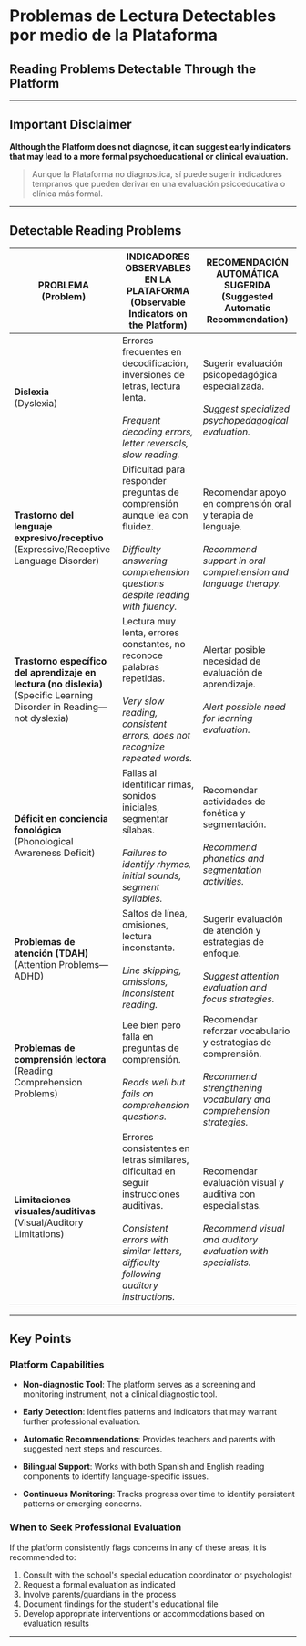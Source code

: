 # Problemas de Lectura Detectables por medio de la Plataforma
## Reading Problems Detectable Through the Platform

---

## Important Disclaimer

**Although the Platform does not diagnose, it can suggest early indicators that may lead to a more formal psychoeducational or clinical evaluation.**

> Aunque la Plataforma no diagnostica, sí puede sugerir indicadores tempranos que pueden derivar en una evaluación psicoeducativa o clínica más formal.

---

## Detectable Reading Problems

| PROBLEMA<br>(Problem) | INDICADORES OBSERVABLES EN LA PLATAFORMA<br>(Observable Indicators on the Platform) | RECOMENDACIÓN AUTOMÁTICA SUGERIDA<br>(Suggested Automatic Recommendation) |
|---|---|---|
| **Dislexia**<br>(Dyslexia) | Errores frecuentes en decodificación, inversiones de letras, lectura lenta.<br><br>*Frequent decoding errors, letter reversals, slow reading.* | Sugerir evaluación psicopedagógica especializada.<br><br>*Suggest specialized psychopedagogical evaluation.* |
| **Trastorno del lenguaje expresivo/receptivo**<br>(Expressive/Receptive Language Disorder) | Dificultad para responder preguntas de comprensión aunque lea con fluidez.<br><br>*Difficulty answering comprehension questions despite reading with fluency.* | Recomendar apoyo en comprensión oral y terapia de lenguaje.<br><br>*Recommend support in oral comprehension and language therapy.* |
| **Trastorno específico del aprendizaje en lectura (no dislexia)**<br>(Specific Learning Disorder in Reading—not dyslexia) | Lectura muy lenta, errores constantes, no reconoce palabras repetidas.<br><br>*Very slow reading, consistent errors, does not recognize repeated words.* | Alertar posible necesidad de evaluación de aprendizaje.<br><br>*Alert possible need for learning evaluation.* |
| **Déficit en conciencia fonológica**<br>(Phonological Awareness Deficit) | Fallas al identificar rimas, sonidos iniciales, segmentar sílabas.<br><br>*Failures to identify rhymes, initial sounds, segment syllables.* | Recomendar actividades de fonética y segmentación.<br><br>*Recommend phonetics and segmentation activities.* |
| **Problemas de atención (TDAH)**<br>(Attention Problems—ADHD) | Saltos de línea, omisiones, lectura inconstante.<br><br>*Line skipping, omissions, inconsistent reading.* | Sugerir evaluación de atención y estrategias de enfoque.<br><br>*Suggest attention evaluation and focus strategies.* |
| **Problemas de comprensión lectora**<br>(Reading Comprehension Problems) | Lee bien pero falla en preguntas de comprensión.<br><br>*Reads well but fails on comprehension questions.* | Recomendar reforzar vocabulario y estrategias de comprensión.<br><br>*Recommend strengthening vocabulary and comprehension strategies.* |
| **Limitaciones visuales/auditivas**<br>(Visual/Auditory Limitations) | Errores consistentes en letras similares, dificultad en seguir instrucciones auditivas.<br><br>*Consistent errors with similar letters, difficulty following auditory instructions.* | Recomendar evaluación visual y auditiva con especialistas.<br><br>*Recommend visual and auditory evaluation with specialists.* |

---

## Key Points

### Platform Capabilities

- **Non-diagnostic Tool**: The platform serves as a screening and monitoring instrument, not a clinical diagnostic tool.

- **Early Detection**: Identifies patterns and indicators that may warrant further professional evaluation.

- **Automatic Recommendations**: Provides teachers and parents with suggested next steps and resources.

- **Bilingual Support**: Works with both Spanish and English reading components to identify language-specific issues.

- **Continuous Monitoring**: Tracks progress over time to identify persistent patterns or emerging concerns.

### When to Seek Professional Evaluation

If the platform consistently flags concerns in any of these areas, it is recommended to:

1. Consult with the school's special education coordinator or psychologist
2. Request a formal evaluation as indicated
3. Involve parents/guardians in the process
4. Document findings for the student's educational file
5. Develop appropriate interventions or accommodations based on evaluation results

---
